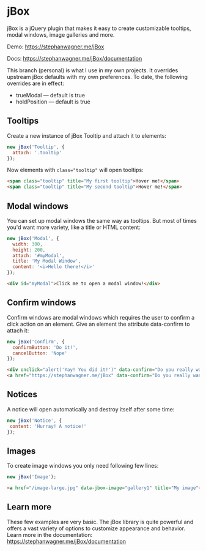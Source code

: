 # jBox

jBox is a jQuery plugin that makes it easy to create customizable tooltips, modal windows, image galleries and more.

Demo: https://stephanwagner.me/jBox

Docs: https://stephanwagner.me/jBox/documentation

This branch (personal) is what I use in my own projects. It overrides upstream jBox defaults with my own preferences. To date, the following overrides are in effect:

  * trueModal &mdash; default is true
  * holdPosition &mdash; default is true

## Tooltips

Create a new instance of jBox Tooltip and attach it to elements:

```javascript
new jBox('Tooltip', {
  attach: '.tooltip'
});
```

Now elements with `class="tooltip"` will open tooltips:

```html
<span class="tooltip" title="My first tooltip">Hover me!</span>
<span class="tooltip" title="My second tooltip">Hover me!</span>
```

## Modal windows

You can set up modal windows the same way as tooltips.
But most of times you'd want more variety, like a title or HTML content:

```javascript
new jBox('Modal', {
  width: 300,
  height: 200,
  attach: '#myModal',
  title: 'My Modal Window',
  content: '<i>Hello there!</i>'
});
```
```html
<div id="myModal">Click me to open a modal window!</div>
```


## Confirm windows

Confirm windows are modal windows which requires the user to confirm a click action on an element.
Give an element the attribute data-confirm to attach it:

```javascript
new jBox('Confirm', {
  confirmButton: 'Do it!',
  cancelButton: 'Nope'
});
```
```html
<div onclick="alert('Yay! You did it!')" data-confirm="Do you really want to do this?">Click me!</div>
<a href="https://stephanwagner.me/jBox" data-confirm="Do you really want to leave this page?">Click me!</a>
```

## Notices

A notice will open automatically and destroy itself after some time:

```javascript
new jBox('Notice', {
 content: 'Hurray! A notice!'
});
```

## Images

To create image windows you only need following few lines:

```javascript
new jBox('Image');
```
```html
<a href="/image-large.jpg" data-jbox-image="gallery1" title="My image"><img src="/image.jpg" alt=""></a>
```

## Learn more

These few examples are very basic.
The jBox library is quite powerful and offers a vast variety of options to customize appearance and behavior.
Learn more in the documentation: https://stephanwagner.me/jBox/documentation

